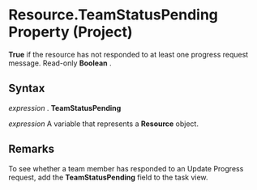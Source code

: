 
# Resource.TeamStatusPending Property (Project)

 **True** if the resource has not responded to at least one progress request message. Read-only **Boolean** .


## Syntax

 _expression_ . **TeamStatusPending**

 _expression_ A variable that represents a **Resource** object.


## Remarks

To see whether a team member has responded to an Update Progress request, add the  **TeamStatusPending** field to the task view.

